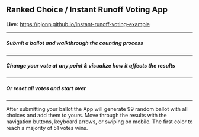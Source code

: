 ## Ranked Choice / Instant Runoff Voting App
**Live:** https://pjonp.github.io/instant-runoff-voting-example

---
##### Submit a ballot and walkthrough the counting process
---
##### Change your vote at any point & visualize how it affects the results
---
##### Or reset all votes and start over
---
After submitting your ballot the App will generate 99 random ballot with all choices and add them to yours. Move through the results with the navigation buttons, keyboard arrows, or swiping on mobile. The first color to reach a majority of 51 votes wins.
